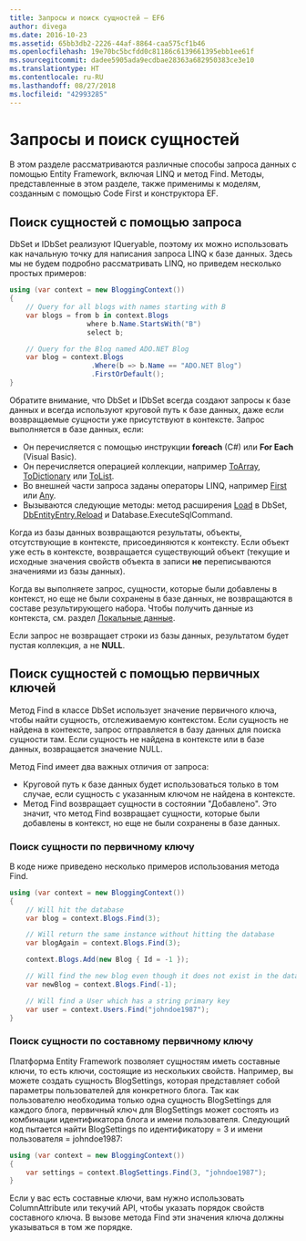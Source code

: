 ```yaml
---
title: Запросы и поиск сущностей — EF6
author: divega
ms.date: 2016-10-23
ms.assetid: 65bb3db2-2226-44af-8864-caa575cf1b46
ms.openlocfilehash: 19e70bc5bcfdd0c81186c6139661395ebb1ee61f
ms.sourcegitcommit: dadee5905ada9ecdbae28363a682950383ce3e10
ms.translationtype: HT
ms.contentlocale: ru-RU
ms.lasthandoff: 08/27/2018
ms.locfileid: "42993285"
---
```

# <a name="querying-and-finding-entities"></a>Запросы и поиск сущностей
В этом разделе рассматриваются различные способы запроса данных с помощью Entity Framework, включая LINQ и метод Find. Методы, представленные в этом разделе, также применимы к моделям, созданным с помощью Code First и конструктора EF.  

## <a name="finding-entities-using-a-query"></a>Поиск сущностей с помощью запроса  

DbSet и IDbSet реализуют IQueryable, поэтому их можно использовать как начальную точку для написания запроса LINQ к базе данных. Здесь мы не будем подробно рассматривать LINQ, но приведем несколько простых примеров:  

``` csharp
using (var context = new BloggingContext())
{
    // Query for all blogs with names starting with B
    var blogs = from b in context.Blogs
                   where b.Name.StartsWith("B")
                   select b;

    // Query for the Blog named ADO.NET Blog
    var blog = context.Blogs
                    .Where(b => b.Name == "ADO.NET Blog")
                    .FirstOrDefault();
}
```  

Обратите внимание, что DbSet и IDbSet всегда создают запросы к базе данных и всегда используют круговой путь к базе данных, даже если возвращаемые сущности уже присутствуют в контексте. Запрос выполняется в базе данных, если:  

- Он перечисляется с помощью инструкции **foreach** (C#) или **For Each** (Visual Basic).  
- Он перечисляется операцией коллекции, например [ToArray](https://msdn.microsoft.com/library/bb298736), [ToDictionary](https://msdn.microsoft.com/library/system.linq.enumerable.todictionary) или [ToList](https://msdn.microsoft.com/library/bb342261).  
- Во внешней части запроса заданы операторы LINQ, например [First](https://msdn.microsoft.com/library/bb291976) или [Any](https://msdn.microsoft.com/library/bb337697).  
- Вызываются следующие методы: метод расширения [Load](https://msdn.microsoft.com/library/system.data.entity.dbextensions.load) в DbSet, [DbEntityEntry.Reload](https://msdn.microsoft.com/library/system.data.entity.infrastructure.dbentityentry.reload.aspx) и Database.ExecuteSqlCommand.  

Когда из базы данных возвращаются результаты, объекты, отсутствующие в контексте, присоединяются к контексту. Если объект уже есть в контексте, возвращается существующий объект (текущие и исходные значения свойств объекта в записи **не** переписываются значениями из базы данных).  

Когда вы выполняете запрос, сущности, которые были добавлены в контекст, но еще не были сохранены в базе данных, не возвращаются в составе результирующего набора. Чтобы получить данные из контекста, см. раздел [Локальные данные](~/ef6/querying/local-data.md).  

Если запрос не возвращает строки из базы данных, результатом будет пустая коллекция, а не **NULL**.  

## <a name="finding-entities-using-primary-keys"></a>Поиск сущностей с помощью первичных ключей  

Метод Find в классе DbSet использует значение первичного ключа, чтобы найти сущность, отслеживаемую контекстом. Если сущность не найдена в контексте, запрос отправляется в базу данных для поиска сущности там. Если сущность не найдена в контексте или в базе данных, возвращается значение NULL.  

Метод Find имеет два важных отличия от запроса:  

- Круговой путь к базе данных будет использоваться только в том случае, если сущность с указанным ключом не найдена в контексте.  
- Метод Find возвращает сущности в состоянии "Добавлено". Это значит, что метод Find возвращает сущности, которые были добавлены в контекст, но еще не были сохранены в базе данных.  
### <a name="finding-an-entity-by-primary-key"></a>Поиск сущности по первичному ключу  

В коде ниже приведено несколько примеров использования метода Find.  

``` csharp
using (var context = new BloggingContext())
{
    // Will hit the database
    var blog = context.Blogs.Find(3);

    // Will return the same instance without hitting the database
    var blogAgain = context.Blogs.Find(3);

    context.Blogs.Add(new Blog { Id = -1 });

    // Will find the new blog even though it does not exist in the database
    var newBlog = context.Blogs.Find(-1);

    // Will find a User which has a string primary key
    var user = context.Users.Find("johndoe1987");
}
```  

### <a name="finding-an-entity-by-composite-primary-key"></a>Поиск сущности по составному первичному ключу  

Платформа Entity Framework позволяет сущностям иметь составные ключи, то есть ключи, состоящие из нескольких свойств. Например, вы можете создать сущность BlogSettings, которая представляет собой параметры пользователей для конкретного блога. Так как пользователю необходима только одна сущность BlogSettings для каждого блога, первичный ключ для BlogSettings может состоять из комбинации идентификатора блога и имени пользователя. Следующий код пытается найти BlogSettings по идентификатору = 3 и имени пользователя = johndoe1987:  

``` csharp  
using (var context = new BloggingContext())
{
    var settings = context.BlogSettings.Find(3, "johndoe1987");
}
```  

Если у вас есть составные ключи, вам нужно использовать ColumnAttribute или текучий API, чтобы указать порядок свойств составного ключа. В вызове метода Find эти значения ключа должны указываться в том же порядке.  

